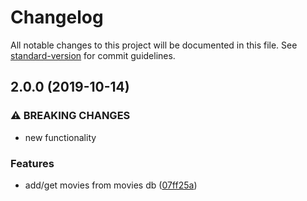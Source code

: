 # Changelog

All notable changes to this project will be documented in this file. See [standard-version](https://github.com/conventional-changelog/standard-version) for commit guidelines.

## 2.0.0 (2019-10-14)


### ⚠ BREAKING CHANGES

* new functionality

### Features

* add/get movies from movies db ([07ff25a](https://github.com/joakimdecl/homework/commit/07ff25a876be3ad0d994745ff01f18505767ad33))
